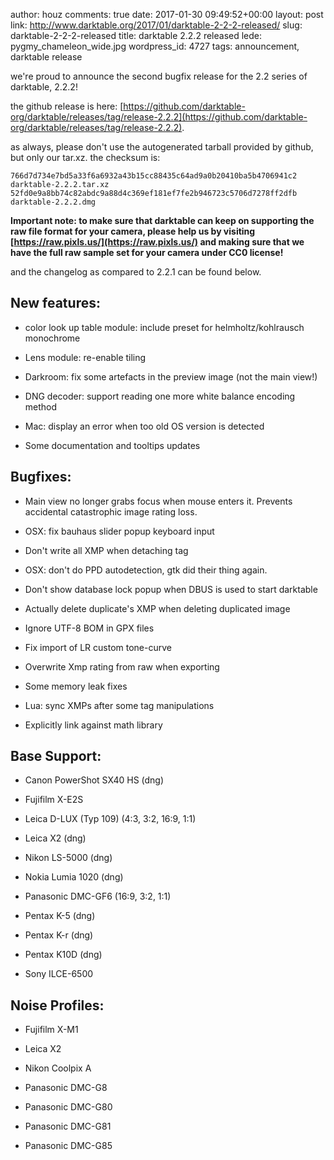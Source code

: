author: houz
comments: true
date: 2017-01-30 09:49:52+00:00
layout: post
link: http://www.darktable.org/2017/01/darktable-2-2-2-released/
slug: darktable-2-2-2-released
title: darktable 2.2.2 released
lede: pygmy_chameleon_wide.jpg
wordpress_id: 4727
tags: announcement, darktable release

we're proud to announce the second bugfix release for the 2.2 series of darktable, 2.2.2!

the github release is here: [https://github.com/darktable-org/darktable/releases/tag/release-2.2.2](https://github.com/darktable-org/darktable/releases/tag/release-2.2.2).

as always, please don't use the autogenerated tarball provided by github, but only our tar.xz. the checksum is:

    
    766d7d734e7bd5a33f6a6932a43b15cc88435c64ad9a0b20410ba5b4706941c2 darktable-2.2.2.tar.xz
    52fd0e9a8bb74c82abdc9a88d4c369ef181ef7fe2b946723c5706d7278ff2dfb darktable-2.2.2.dmg


**Important note: to make sure that darktable can keep on supporting the raw file format for your camera, please help us by visiting [https://raw.pixls.us/](https://raw.pixls.us/) and making sure that we have the full raw sample set for your camera under CC0 license!**

and the changelog as compared to 2.2.1 can be found below.


## New features:





 	
  * color look up table module: include preset for helmholtz/kohlrausch monochrome

 	
  * Lens module: re-enable tiling

 	
  * Darkroom: fix some artefacts in the preview image (not the main view!)

 	
  * DNG decoder: support reading one more white balance encoding method

 	
  * Mac: display an error when too old OS version is detected

 	
  * Some documentation and tooltips updates




## Bugfixes:





 	
  * Main view no longer grabs focus when mouse enters it. Prevents accidental catastrophic image rating loss.

 	
  * OSX: fix bauhaus slider popup keyboard input

 	
  * Don't write all XMP when detaching tag

 	
  * OSX: don't do PPD autodetection, gtk did their thing again.

 	
  * Don't show database lock popup when DBUS is used to start darktable

 	
  * Actually delete duplicate's XMP when deleting duplicated image

 	
  * Ignore UTF-8 BOM in GPX files

 	
  * Fix import of LR custom tone-curve

 	
  * Overwrite Xmp rating from raw when exporting

 	
  * Some memory leak fixes

 	
  * Lua: sync XMPs after some tag manipulations

 	
  * Explicitly link against math library




## Base Support:





 	
  * Canon PowerShot SX40 HS (dng)

 	
  * Fujifilm X-E2S

 	
  * Leica D-LUX (Typ 109) (4:3, 3:2, 16:9, 1:1)

 	
  * Leica X2 (dng)

 	
  * Nikon LS-5000 (dng)

 	
  * Nokia Lumia 1020 (dng)

 	
  * Panasonic DMC-GF6 (16:9, 3:2, 1:1)

 	
  * Pentax K-5 (dng)

 	
  * Pentax K-r (dng)

 	
  * Pentax K10D (dng)

 	
  * Sony ILCE-6500




## Noise Profiles:





 	
  * Fujifilm X-M1

 	
  * Leica X2

 	
  * Nikon Coolpix A

 	
  * Panasonic DMC-G8

 	
  * Panasonic DMC-G80

 	
  * Panasonic DMC-G81

 	
  * Panasonic DMC-G85


